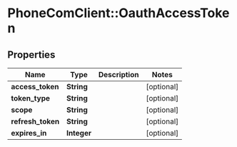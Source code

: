 # PhoneComClient::OauthAccessToken

## Properties
Name | Type | Description | Notes
------------ | ------------- | ------------- | -------------
**access_token** | **String** |  | [optional]
**token_type** | **String** |  | [optional]
**scope** | **String** |  | [optional]
**refresh_token** | **String** |  | [optional]
**expires_in** | **Integer** |  | [optional]


